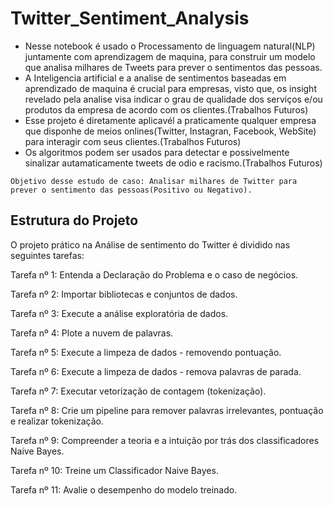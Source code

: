 # Twitter_Sentiment_Analysis
- Nesse notebook é usado o Processamento de linguagem natural(NLP) juntamente com aprendizagem de maquina, para construir um modelo que analisa milhares de Tweets para prever o sentimentos das pessoas.
- A Inteligencia artificial e a analise de sentimentos baseadas em aprendizado de maquina é crucial para empresas, visto que, os insight revelado pela analise visa indicar o grau de qualidade dos serviços e/ou produtos da empresa de acordo com os clientes.(Trabalhos Futuros)
- Esse projeto é diretamente aplicavél a praticamente qualquer empresa que disponhe de meios onlines(Twitter, Instagran, Facebook, WebSite) para interagir com seus clientes.(Trabalhos Futuros)
- Os algoritmos podem ser usados para detectar e possivelmente sinalizar autamaticamente tweets de odio e racismo.(Trabalhos Futuros)

`Objetivo desse estudo de caso: Analisar milhares de Twitter para prever o sentimento das pessoas(Positivo ou Negativo).`

## Estrutura do Projeto
O projeto prático na Análise de sentimento do Twitter é dividido nas seguintes tarefas:

Tarefa nº 1: Entenda a Declaração do Problema e o caso de negócios.

Tarefa nº 2: Importar bibliotecas e conjuntos de dados.

Tarefa nº 3: Execute a análise exploratória de dados.

Tarefa nº 4: Plote a nuvem de palavras.

Tarefa nº 5: Execute a limpeza de dados - removendo pontuação.

Tarefa nº 6: Execute a limpeza de dados - remova palavras de parada.

Tarefa nº 7: Executar vetorização de contagem (tokenização).

Tarefa nº 8: Crie um pipeline para remover palavras irrelevantes, pontuação e realizar tokenização.

Tarefa nº 9: Compreender a teoria e a intuição por trás dos classificadores Naive Bayes.

Tarefa nº 10: Treine um Classificador Naive Bayes.

Tarefa nº 11: Avalie o desempenho do modelo treinado.

